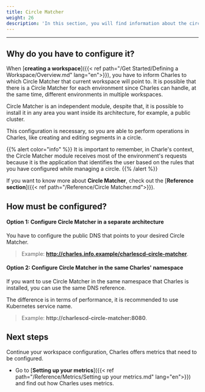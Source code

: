 ```yaml
---
title: Circle Matcher
weight: 26
description: 'In this section, you will find information about the circle matcher.'
---
```


---

## **Why do you have to configure it?**

When [**creating a workspace**]({{< ref path="/Get Started/Defining a Workspace/Overview.md" lang="en">}}), you have to inform Charles to which Circle Matcher that current workspace will point to. It is possible that there is a Circle Matcher for each environment since Charles can handle, at the same time, different environments in multiple workspaces.

Circle Matcher is an independent module, despite that, it is possible to install it in any area you want inside its architecture, for example, a public cluster.

This configuration is necessary, so you are able to perform operations in Charles, like creating and editing segments in a circle.

{{% alert color="info" %}}
It is important to remember, in Charle's context, the Circle Matcher module receives most of the environment's requests because it is the application that identifies the user based on the rules that you have configured while managing a circle.
{{% /alert %}}

If you want to know more about **Circle Matcher**, check out the [**Reference section**]({{< ref path="/Reference/Circle Matcher.md">}}). 

## **How must be configured?**

#### **Option 1: Configure Circle Matcher in a separate architecture**

You have to configure the public DNS that points to your desired Circle Matcher.

> Example: **http://charles.info.example/charlescd-circle-matcher**.



#### **Option 2: Configure Circle Matcher in the same Charles' namespace**  

If you want to use Circle Matcher in the same namespace that Charles is installed, you can use the same DNS reference.

The difference is in terms of performance, it is recommended to use Kubernetes service name.

> Example: **http://charlescd-circle-matcher:8080**.

## Next steps

Continue your workspace configuration, Charles offers metrics that need to be configured. 
- Go to [**Setting up your metrics**]({{< ref path="/Reference/Metrics/Setting up your metrics.md" lang="en">}}) and find out how Charles uses metrics.